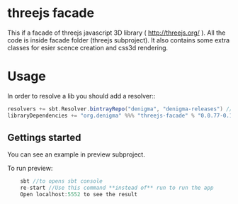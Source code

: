 threejs facade
==============

This if a facade of threejs javascript 3D library ( http://threejs.org/ ).
All the code is inside facade folder (threejs subproject).
It also contains some extra classes for esier scence creation and css3d rendering.

Usage
=====

In order to resolve a lib you should add a resolver::
```scala
resolvers += sbt.Resolver.bintrayRepo("denigma", "denigma-releases") //add resolver
libraryDependencies += "org.denigma" %%% "threejs-facade" % "0.0.77-0.1.6" //add dependency
```

Gettings started
----------------

You can see an example in preview subproject.

To run preview:
```sbt
    sbt //to opens sbt console
    re-start //Use this command **instead of** run to run the app
    Open localhost:5552 to see the result
```

